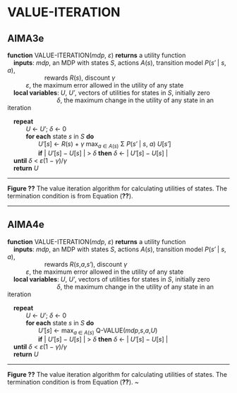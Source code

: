 # VALUE-ITERATION

## AIMA3e
__function__ VALUE-ITERATION(_mdp_, _&epsi;_) __returns__ a utility function  
&emsp;__inputs__: _mdp_, an MDP with states _S_, actions _A_(_s_), transition model _P_(_s&prime;_ &vert; _s_, _a_),  
&emsp;&emsp;&emsp;&emsp;&emsp;&emsp;rewards _R_(_s_), discount _&gamma;_  
&emsp;&emsp;&emsp;_&epsi;_, the maximum error allowed in the utility of any state  
&emsp;__local variables__: _U_, _U&prime;_, vectors of utilities for states in _S_, initially zero  
&emsp;&emsp;&emsp;&emsp;&emsp;&emsp;&emsp;&emsp;_&delta;_, the maximum change in the utility of any state in an iteration  

&emsp;__repeat__  
&emsp;&emsp;&emsp;_U_ &larr; _U&prime;_; _&delta;_ &larr; 0  
&emsp;&emsp;&emsp;__for each__ state _s_ in _S_ __do__  
&emsp;&emsp;&emsp;&emsp;&emsp;_U&prime;_\[_s_\] &larr; _R_(_s_) &plus; _&gamma;_ max<sub>_a_ &isin; _A_(_s_)</sub> &Sigma; _P_(_s&prime;_ &vert; _s_, _a_) _U_\[_s&prime;_\]  
&emsp;&emsp;&emsp;&emsp;&emsp;__if__ &vert; _U&prime;_\[_s_\] &minus; _U_\[_s_\]  &vert; &gt; _&delta;_ __then__ _&delta;_ &larr; &vert; _U&prime;_\[_s_\] &minus; _U_\[_s_\]  &vert;  
&emsp;__until__ _&delta;_ &lt; _&epsi;_(1 &minus; _&gamma;_)&sol;_&gamma;_  
&emsp;__return__ _U_  

---
__Figure ??__ The value iteration algorithm for calculating utilities of states. The termination condition is from Equation (__??__).

---

## AIMA4e  
__function__ VALUE-ITERATION(_mdp_, _&epsi;_) __returns__ a utility function  
&emsp;__inputs__: _mdp_, an MDP with states _S_, actions _A_(_s_), transition model _P_(_s&prime;_ &vert; _s_, _a_),  
&emsp;&emsp;&emsp;&emsp;&emsp;&emsp;rewards _R_(_s_,_a_,_s&prime;_), discount _&gamma;_  
&emsp;&emsp;&emsp;_&epsi;_, the maximum error allowed in the utility of any state  
&emsp;__local variables__: _U_, _U&prime;_, vectors of utilities for states in _S_, initially zero  
&emsp;&emsp;&emsp;&emsp;&emsp;&emsp;&emsp;&emsp;_&delta;_, the maximum change in the utility of any state in an iteration  

&emsp;__repeat__  
&emsp;&emsp;&emsp;_U_ &larr; _U&prime;_; _&delta;_ &larr; 0  
&emsp;&emsp;&emsp;__for each__ state _s_ in _S_ __do__  
&emsp;&emsp;&emsp;&emsp;&emsp;_U&prime;_\[_s_\] &larr; max<sub>_a_ &isin; _A_(_s_)</sub> Q-VALUE(_mdp_,_s_,_a_,_U_)  
&emsp;&emsp;&emsp;&emsp;&emsp;__if__ &vert; _U&prime;_\[_s_\] &minus; _U_\[_s_\]  &vert; &gt; _&delta;_ __then__ _&delta;_ &larr; &vert; _U&prime;_\[_s_\] &minus; _U_\[_s_\]  &vert;  
&emsp;__until__ _&delta;_ &lt; _&epsi;_(1 &minus; _&gamma;_)&sol;_&gamma;_  
&emsp;__return__ _U_  

---
__Figure ??__ The value iteration algorithm for calculating utilities of states. The termination condition is from Equation (__??__).
~                  
